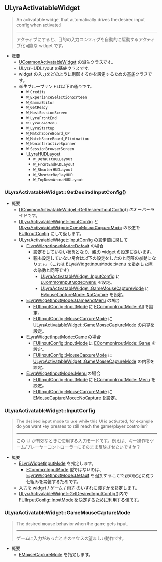 ## ULyraActivatableWidget

> An activatable widget that automatically drives the desired input config when activated  
> 
> ----
> アクティブにすると、目的の入力コンフィグを自動的に駆動するアクティブ化可能な widget です。  

* 概要
	* [UCommonActivatableWidget] の派生クラスです。
	* [ULyraHUDLayout] の基底クラスです。
	* widget の入力をどのように制御するかを設定するための基底クラスです。
	* 派生ブループリントは以下の通りです。
		* `W_Credits`
		* `W_ExperienceSelectionScrteen`
		* `W_GammaEditor`
		* `W_GetReady`
		* `W_HostSessionScreen`
		* `W_LyraFrontEnd`
		* `W_LyraGameMenu`
		* `W_LyraStartup`
		* `W_MatchScoreBoard_CP`
		* `W_MatchScoreBoard_Elimination`
		* `W_NoninteractiveSpinner`
		* `W_SessionBrowserScreen`
		* [ULyraHUDLayout]
			* `W_DefaultHUDLayout`
			* `W_FrontEndHUDLayout`
			* `W_ShooterHUDLayout`
			* `W_ShooterReplayHUD`
			* `W_TopDownArenaHUDLayout`

### ULyraActivatableWidget::GetDesiredInputConfig()

* 概要
	* [UCommonActivatableWidget::GetDesiredInputConfig()] のオーバーライドです。
	* [ULyraActivatableWidget::InputConfig] と [ULyraActivatableWidget::GameMouseCaptureMode] の設定を [FUIInputConfig] にして返します。
	* [ULyraActivatableWidget::InputConfig] の設定値に関して
		* [ELyraWidgetInputMode::Default] の場合
			* 設定をしていない状態となり、親の widget の設定に従います。
			* 親も設定していない場合は以下の設定をしたのと同等の挙動になります。（これは [ELyraWidgetInputMode::Menu] を指定した際の挙動と同等です）
				* [ULyraActivatableWidget::InputConfig] に [ECommonInputMode::Menu] を設定。
				* [ULyraActivatableWidget::GameMouseCaptureMode] に [EMouseCaptureMode::NoCapture] を設定。
		* [ELyraWidgetInputMode::GameAndMenu] の場合
			* [FUIInputConfig::InputMode] に [ECommonInputMode::All] を設定。
			* [FUIInputConfig::MouseCaptureMode] に [ULyraActivatableWidget::GameMouseCaptureMode] の内容を設定。
		* [ELyraWidgetInputMode::Game] の場合
			* [FUIInputConfig::InputMode] に [ECommonInputMode::Game] を設定。
			* [FUIInputConfig::MouseCaptureMode] に [ULyraActivatableWidget::GameMouseCaptureMode] の内容を設定。
		* [ELyraWidgetInputMode::Menu] の場合
			* [FUIInputConfig::InputMode] に [ECommonInputMode::Menu] を設定。
			* [FUIInputConfig::MouseCaptureMode] に [EMouseCaptureMode::NoCapture] を設定。

### ULyraActivatableWidget::InputConfig

> The desired input mode to use while this UI is activated, for example do you want key presses to still reach the game/player controller?  
> 
> ----
> この UI が有効なときに使用する入力モードです。例えば、キー操作をゲーム/プレーヤーコントローラーにそのまま反映させたいですか？  

* 概要
	* [ELyraWidgetInputMode] を指定します。
		* [ECommonInputMode] 型ではないのは、 [ELyraWidgetInputMode::Default] を追加することで親の設定に従う仕組みを実装するためです。
	* 入力を widget / ゲーム / 両方 のいずれに渡すかを指定します。
	* [ULyraActivatableWidget::GetDesiredInputConfig()] 内で [FUIInputConfig::InputMode] を決定するために利用する値です。

### ULyraActivatableWidget::GameMouseCaptureMode

> The desired mouse behavior when the game gets input.
> 
> ----
> ゲームに入力があったときのマウスの望ましい動作です。  

* 概要
	* [EMouseCaptureMode] を指定します。

<!--- ページ内のリンク --->

<!--- 自前の画像へのリンク --->

<!--- generated --->
[ELyraWidgetInputMode]: ../../Lyra/Widget/ELyraWidgetInputMode.md#elyrawidgetinputmode
[ELyraWidgetInputMode::Default]: ../../Lyra/Widget/ELyraWidgetInputMode.md#elyrawidgetinputmodedefault
[ELyraWidgetInputMode::GameAndMenu]: ../../Lyra/Widget/ELyraWidgetInputMode.md#elyrawidgetinputmodegameandmenu
[ELyraWidgetInputMode::Game]: ../../Lyra/Widget/ELyraWidgetInputMode.md#elyrawidgetinputmodegame
[ELyraWidgetInputMode::Menu]: ../../Lyra/Widget/ELyraWidgetInputMode.md#elyrawidgetinputmodemenu
[ULyraActivatableWidget::GetDesiredInputConfig()]: ../../Lyra/Widget/ULyraActivatableWidget.md#ulyraactivatablewidgetgetdesiredinputconfig
[ULyraActivatableWidget::InputConfig]: ../../Lyra/Widget/ULyraActivatableWidget.md#ulyraactivatablewidgetinputconfig
[ULyraActivatableWidget::GameMouseCaptureMode]: ../../Lyra/Widget/ULyraActivatableWidget.md#ulyraactivatablewidgetgamemousecapturemode
[ULyraHUDLayout]: ../../Lyra/Widget/ULyraHUDLayout.md#ulyrahudlayout
[ECommonInputMode]: ../../Plugin/CommonUI/ECommonInputMode.md#ecommoninputmode
[ECommonInputMode::Menu]: ../../Plugin/CommonUI/ECommonInputMode.md#ecommoninputmodemenu
[ECommonInputMode::Game]: ../../Plugin/CommonUI/ECommonInputMode.md#ecommoninputmodegame
[ECommonInputMode::All]: ../../Plugin/CommonUI/ECommonInputMode.md#ecommoninputmodeall
[FUIInputConfig]: ../../Plugin/CommonUI/FUIInputConfig.md#fuiinputconfig
[FUIInputConfig::InputMode]: ../../Plugin/CommonUI/FUIInputConfig.md#fuiinputconfiginputmode
[FUIInputConfig::MouseCaptureMode]: ../../Plugin/CommonUI/FUIInputConfig.md#fuiinputconfigmousecapturemode
[UCommonActivatableWidget]: ../../Plugin/CommonUI/UCommonActivatableWidget.md#ucommonactivatablewidget
[UCommonActivatableWidget::GetDesiredInputConfig()]: ../../Plugin/CommonUI/UCommonActivatableWidget.md#ucommonactivatablewidgetgetdesiredinputconfig
[EMouseCaptureMode]: ../../UE/Engine/EMouseCaptureMode.md#emousecapturemode
[EMouseCaptureMode::NoCapture]: ../../UE/Engine/EMouseCaptureMode.md#emousecapturemodenocapture
